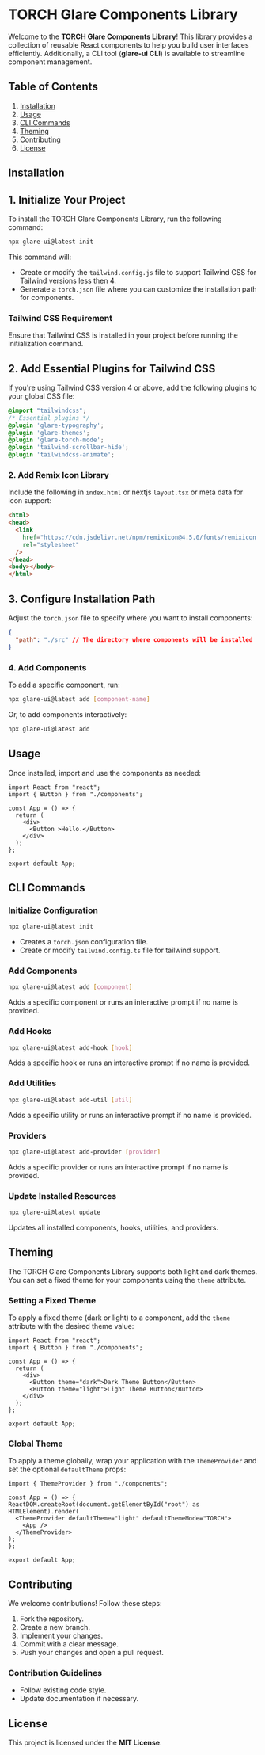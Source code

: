 # TORCH Glare Components Library

Welcome to the **TORCH Glare Components Library**! This library provides a collection of reusable React components to help you build user interfaces efficiently. Additionally, a CLI tool (**glare-ui CLI**) is available to streamline component management.

## Table of Contents

1. [Installation](#installation)
2. [Usage](#usage)
3. [CLI Commands](#cli-commands)
4. [Theming](#theming)
5. [Contributing](#contributing)
6. [License](#license)

## Installation


## 1. Initialize Your Project

To install the TORCH Glare Components Library, run the following command:

```sh
npx glare-ui@latest init
```

This command will:
- Create or modify the `tailwind.config.js` file to support Tailwind CSS for Tailwind versions less then 4.
- Generate a `torch.json` file where you can customize the installation path for components.

### Tailwind CSS Requirement
Ensure that Tailwind CSS is installed in your project before running the initialization command.

## 2. Add Essential Plugins for Tailwind CSS

If you're using Tailwind CSS version 4 or above, add the following plugins to your global CSS file:

```css
@import "tailwindcss";
/* Essential plugins */
@plugin 'glare-typography';
@plugin 'glare-themes';
@plugin 'glare-torch-mode';
@plugin 'tailwind-scrollbar-hide';
@plugin 'tailwindcss-animate';
```


### 2. Add Remix Icon Library
Include the following in `index.html` or nextjs `layout.tsx` or meta data for icon support:

```html
<html>
<head>
  <link
    href="https://cdn.jsdelivr.net/npm/remixicon@4.5.0/fonts/remixicon.css"
    rel="stylesheet"
  />
</head>
<body></body>
</html>

```

## 3. Configure Installation Path

Adjust the `torch.json` file to specify where you want to install components:

```json
{
  "path": "./src" // The directory where components will be installed
}
```

### 4. Add Components
To add a specific component, run:

```sh
npx glare-ui@latest add [component-name]
```

Or, to add components interactively:

```sh
npx glare-ui@latest add
```

## Usage

Once installed, import and use the components as needed:

```tsx
import React from "react";
import { Button } from "./components";

const App = () => {
  return (
    <div>
      <Button >Hello.</Button>
    </div>
  );
};

export default App;
```

## CLI Commands

### Initialize Configuration
```sh
npx glare-ui@latest init
```
- Creates a `torch.json` configuration file.
- Create or modify `tailwind.config.ts` file for tailwind support.

### Add Components
```sh
npx glare-ui@latest add [component]
```
Adds a specific component or runs an interactive prompt if no name is provided.

### Add Hooks
```sh
npx glare-ui@latest add-hook [hook]
```
Adds a specific hook or runs an interactive prompt if no name is provided.

### Add Utilities
```sh
npx glare-ui@latest add-util [util]
```
Adds a specific utility or runs an interactive prompt if no name is provided.

### Providers
```sh
npx glare-ui@latest add-provider [provider]
```
Adds a specific provider or runs an interactive prompt if no name is provided.

### Update Installed Resources

```sh
npx glare-ui@latest update
```
Updates all installed components, hooks, utilities, and providers.


## Theming

The TORCH Glare Components Library supports both light and dark themes. You can set a fixed theme for your components using the `theme` attribute.

### Setting a Fixed Theme

To apply a fixed theme (dark or light) to a component, add the `theme `attribute with the desired theme value:

```tsx
import React from "react";
import { Button } from "./components";

const App = () => {
  return (
    <div>
      <Button theme="dark">Dark Theme Button</Button>
      <Button theme="light">Light Theme Button</Button>
    </div>
  );
};

export default App;
```

### Global Theme

To apply a theme globally, wrap your application with the `ThemeProvider` and set the optional `defaultTheme` props:


```tsx
import { ThemeProvider } from "./components";

const App = () => {
ReactDOM.createRoot(document.getElementById("root") as HTMLElement).render(
  <ThemeProvider defaultTheme="light" defaultThemeMode="TORCH">
    <App />
  </ThemeProvider>
);
};

export default App;
```

## Contributing

We welcome contributions! Follow these steps:

1. Fork the repository.
2. Create a new branch.
3. Implement your changes.
4. Commit with a clear message.
5. Push your changes and open a pull request.

### Contribution Guidelines
- Follow existing code style.
- Update documentation if necessary.

## License

This project is licensed under the **MIT License**.


